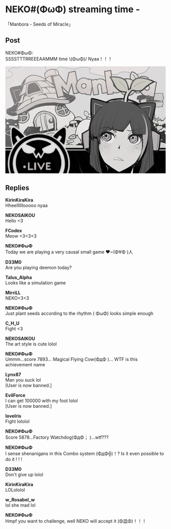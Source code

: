 # NEKO#(ΦωΦ) streaming time -
「Manbora - Seeds of Miracle」
## Post
NEKO#ΦωΦ:<br>
SSSSTTTRREEEAAMMM time \\(ΦωΦ)/ Nyaa！！！

![n0801.png](./attachments/n0801.png)
## Replies
**KirinKiraKira**<br>
Hheellllllooooo nyaa

**NEKOSAIKOU**<br>
Hello <3

**FCodex**<br>
Meow <3<3<3

**NEKO#ΦωΦ**<br>
Today we are playing a very causal small game ♥~(Φ∀Φ  )人

**D33M0**<br>
Are you playing deemon today?

**Talus_Alpha**<br>
Looks like a simulation game

**MirriLL**<br>
NEKO<3<3

**NEKO#ΦωΦ**<br>
Just plant seeds according to the rhythm (  ΦωΦ) looks simple enough

**C_H_U**<br>
Fight <3

**NEKOSAIKOU**<br>
The art style is cute lolol

**NEKO#ΦωΦ**<br>
Ummm...score 7893... Magical Flying Cow(ΦдΦ )... WTF is this achievement name

**Lynx87**<br>
Man you suck lol<br>
[User is now banned.]

**EvilForce**<br>
I can get 100000 with my foot lolol <br>
[User is now banned.]

**loveIris**<br>
Fight  lololol

**NEKO#ΦωΦ**<br>
Score 5878...Factory Watchdog(ΦдΦ； )...wtf???

**NEKO#ΦωΦ**<br>
I sense shenanigans in this Combo system (ΦдΦ╬)！? Is it even possible to do it ! ! !

**D33M0**<br>
Don't give up lolol

**KirinKiraKira**<br>
LOLololol

**w_Rosabel_w**<br>
lol she mad lol

**NEKO#ΦωΦ**<br>
Hmpf you want to challenge, well NEKO will accept it (Φ皿Φ)！！！

